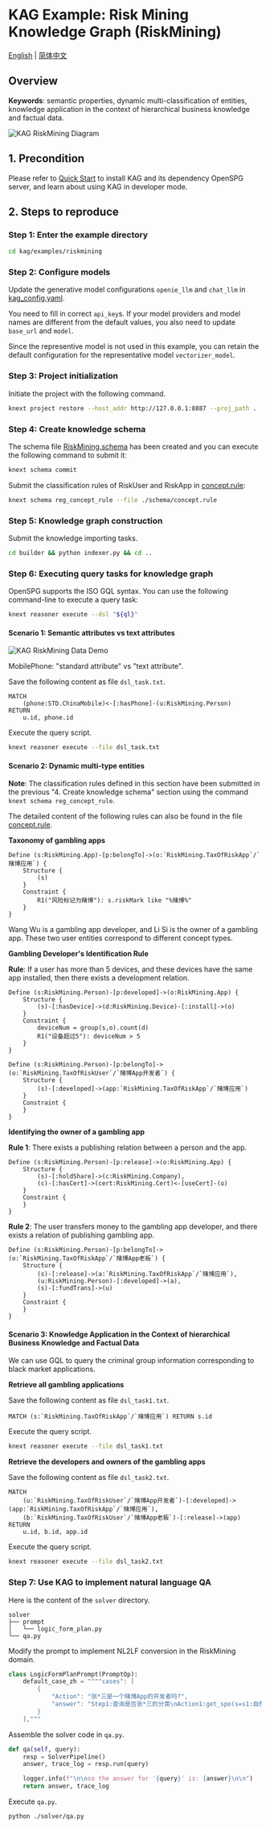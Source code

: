 # KAG Example: Risk Mining Knowledge Graph (RiskMining)

[English](./README.md) |
[简体中文](./README_cn.md)

## Overview

**Keywords**: semantic properties, dynamic multi-classification of entities, knowledge application in the context of hierarchical business knowledge and factual data.

![KAG RiskMining Diagram](/_static/images/examples/riskmining/kag-riskmining-diag.png)

## 1. Precondition

Please refer to [Quick Start](https://openspg.yuque.com/ndx6g9/cwh47i/rs7gr8g4s538b1n7) to install KAG and its dependency OpenSPG server, and learn about using KAG in developer mode.

## 2. Steps to reproduce

### Step 1: Enter the example directory

```bash
cd kag/examples/riskmining
```

### Step 2: Configure models

Update the generative model configurations ``openie_llm`` and ``chat_llm`` in [kag_config.yaml](./kag_config.yaml).

You need to fill in correct ``api_key``s. If your model providers and model names are different from the default values, you also need to update ``base_url`` and ``model``.

Since the representive model is not used in this example, you can retain the default configuration for the representative model ``vectorizer_model``.

### Step 3: Project initialization

Initiate the project with the following command.

```bash
knext project restore --host_addr http://127.0.0.1:8887 --proj_path .
```

### Step 4: Create knowledge schema

The schema file [RiskMining.schema](./schema/RiskMining.schema) has been created and you can execute the following command to submit it:

```bash
knext schema commit
```

Submit the classification rules of RiskUser and RiskApp in [concept.rule](./schema/concept.rule):

```bash
knext schema reg_concept_rule --file ./schema/concept.rule
```

### Step 5: Knowledge graph construction

Submit the knowledge importing tasks.

```bash
cd builder && python indexer.py && cd ..
```

### Step 6: Executing query tasks for knowledge graph

OpenSPG supports the ISO GQL syntax. You can use the following command-line to execute a query task:

```bash
knext reasoner execute --dsl "${ql}"
```

#### Scenario 1: Semantic attributes vs text attributes

![KAG RiskMining Data Demo](/_static/images/examples/riskmining/kag-riskmining-data-demo.png)

MobilePhone: "standard attribute" vs "text attribute".

Save the following content as file ``dsl_task.txt``.

```cypher
MATCH
    (phone:STD.ChinaMobile)<-[:hasPhone]-(u:RiskMining.Person)
RETURN
    u.id, phone.id
```

Execute the query script.

```bash
knext reasoner execute --file dsl_task.txt
```

#### Scenario 2: Dynamic multi-type entities

**Note**: The classification rules defined in this section have been submitted in the previous "4. Create knowledge schema" section using the command ``knext schema reg_concept_rule``.

The detailed content of the following rules can also be found in the file [concept.rule](./schema/concept.rule).

**Taxonomy of gambling apps**

```text
Define (s:RiskMining.App)-[p:belongTo]->(o:`RiskMining.TaxOfRiskApp`/`赌博应用`) {
    Structure {
        (s)
    }
    Constraint {
        R1("风险标记为赌博"): s.riskMark like "%赌博%"
    }
}
```

Wang Wu is a gambling app developer, and Li Si is the owner of a gambling app. These two user entities correspond to different concept types.

**Gambling Developer's Identification Rule**

**Rule**: If a user has more than 5 devices, and these devices have the same app installed, then there exists a development relation.

```text
Define (s:RiskMining.Person)-[p:developed]->(o:RiskMining.App) {
    Structure {
        (s)-[:hasDevice]->(d:RiskMining.Device)-[:install]->(o)
    }
    Constraint {
        deviceNum = group(s,o).count(d)
        R1("设备超过5"): deviceNum > 5
    }
}
```

```text
Define (s:RiskMining.Person)-[p:belongTo]->(o:`RiskMining.TaxOfRiskUser`/`赌博App开发者`) {
    Structure {
        (s)-[:developed]->(app:`RiskMining.TaxOfRiskApp`/`赌博应用`)
    }
    Constraint {
    }
}
```

**Identifying the owner of a gambling app**

**Rule 1**: There exists a publishing relation between a person and the app.

```text
Define (s:RiskMining.Person)-[p:release]->(o:RiskMining.App) {
    Structure {
        (s)-[:holdShare]->(c:RiskMining.Company),
        (c)-[:hasCert]->(cert:RiskMining.Cert)<-[useCert]-(o)
    }
    Constraint {
    }
}
```

**Rule 2**: The user transfers money to the gambling app developer, and there exists a relation of publishing gambling app.

```text
Define (s:RiskMining.Person)-[p:belongTo]->(o:`RiskMining.TaxOfRiskApp`/`赌博App老板`) {
    Structure {
        (s)-[:release]->(a:`RiskMining.TaxOfRiskApp`/`赌博应用`),
        (u:RiskMining.Person)-[:developed]->(a),
        (s)-[:fundTrans]->(u)
    }
    Constraint {
    }
}
```

#### Scenario 3: Knowledge Application in the Context of hierarchical Business Knowledge and Factual Data

We can use GQL to query the criminal group information corresponding to black market applications.

**Retrieve all gambling applications**

Save the following content as file ``dsl_task1.txt``.

```cypher
MATCH (s:`RiskMining.TaxOfRiskApp`/`赌博应用`) RETURN s.id
```

Execute the query script.

```bash
knext reasoner execute --file dsl_task1.txt
```

**Retrieve the developers and owners of the gambling apps**

Save the following content as file ``dsl_task2.txt``.

```cypher
MATCH
    (u:`RiskMining.TaxOfRiskUser`/`赌博App开发者`)-[:developed]->(app:`RiskMining.TaxOfRiskApp`/`赌博应用`),
    (b:`RiskMining.TaxOfRiskUser`/`赌博App老板`)-[:release]->(app)
RETURN
    u.id, b.id, app.id
```

Execute the query script.

```bash
knext reasoner execute --file dsl_task2.txt
```

### Step 7: Use KAG to implement natural language QA

Here is the content of the ``solver`` directory.

```text
solver
├── prompt
│   └── logic_form_plan.py
└── qa.py
```

Modify the prompt to implement NL2LF conversion in the RiskMining domain.

```python
class LogicFormPlanPrompt(PromptOp):
    default_case_zh = """"cases": [
        {
            "Action": "张*三是一个赌博App的开发者吗?",
            "answer": "Step1:查询是否张*三的分类\nAction1:get_spo(s=s1:自然人[张*三], p=p1:属于, o=o1:风险用户)\nOutput:输出o1\nAction2:get(o1)"
        }
    ],"""
```

Assemble the solver code in ``qa.py``.

```python
def qa(self, query):
    resp = SolverPipeline()
    answer, trace_log = resp.run(query)

    logger.info(f"\n\nso the answer for '{query}' is: {answer}\n\n")
    return answer, trace_log
```

Execute ``qa.py``.

```bash
python ./solver/qa.py
```

